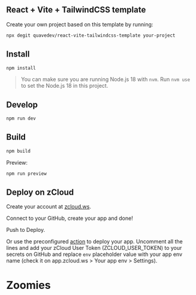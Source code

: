 ## React + Vite + TailwindCSS template

Create your own project based on this template by running:

```bash
npx degit quavedev/react-vite-tailwindcss-template your-project
```

## Install

```bash
npm install
```

> You can make sure you are running Node.js 18 with `nvm`. Run `nvm use` to set the Node.js 18 in this project.

## Develop

```bash
npm run dev
```

## Build

```bash
npm build
```

Preview:

```bash
npm run preview
```

## Deploy on zCloud

Create your account at [zcloud.ws](https://zcloud.ws).

Connect to your GitHub, create your app and done!

Push to Deploy.

Or use the preconfigured [action](./.github/workflows/deploy.yaml) to deploy your app. Uncomment all the lines and add your zCloud User Token (ZCLOUD_USER_TOKEN) to your secrets on GitHub and replace `env` placeholder value with your app env name (check it on app.zcloud.ws > Your app env > Settings).
# Zoomies
